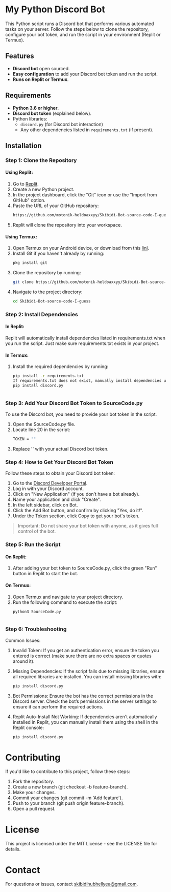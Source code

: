 # My Python Discord Bot

This Python script runs a Discord bot that performs various automated tasks on your server. Follow the steps below to clone the repository, configure your bot token, and run the script in your environment (Replit or Termux).

## Features

- **Discord bot** open sourced.
- **Easy configuration** to add your Discord bot token and run the script.
- **Runs on Replit or Termux**.

## Requirements

- **Python 3.6 or higher**.
- **Discord bot token** (explained below).
- Python libraries:
  - `discord.py` (for Discord bot interaction)
  - Any other dependencies listed in `requirements.txt` (if present).

## Installation

### Step 1: Clone the Repository

#### **Using Replit**:
1. Go to [Replit](https://replit.com/).
2. Create a new Python project.
3. In the project dashboard, click the "Git" icon or use the "Import from GitHub" option.
4. Paste the URL of your GitHub repository:
   ```bash
   https://github.com/motonik-heldoaxxyy/Skibidi-Bot-source-code-I-guess
5. Replit will clone the repository into your workspace.


#### **Using Termux**:
1. Open Termux on your Android device, or download from this [linl]().
2. Install Git if you haven't already by running:
   ```bash
   pkg install git
3. Clone the repository by running:
   ```bash
   git clone https://github.com/motonik-heldoaxxyy/Skibidi-Bot-source-code-I-guess
4. Navigate to the project directory:
   ```bash
   cd Skibidi-Bot-source-code-I-guess

### Step 2: Install Dependencies
#### **In Replit**:
Replit will automatically install dependencies listed in requirements.txt when you run the script. 
Just make sure requirements.txt exists in your project.


#### **In Termux**:
1. Install the required dependencies by running:
   ```bash
   pip install -r requirements.txt
   If requirements.txt does not exist, manually install dependencies using:
   pip install discord.py



### Step 3: Add Your Discord Bot Token to SourceCode.py
To use the Discord bot, you need to provide your bot token in the script.

1. Open the SourceCode.py file.
2. Locate line 20 in the script:
   ```bash
   TOKEN = ""
3. Replace '' with your actual Discord bot token.



### Step 4: How to Get Your Discord Bot Token
Follow these steps to obtain your Discord bot token:

1. Go to the [Discord Developer Portal](https://discord.com/developers/applications).
2. Log in with your Discord account.
3. Click on "New Application" (if you don’t have a bot already).
4. Name your application and click "Create".
5. In the left sidebar, click on Bot.
6. Click the Add Bot button, and confirm by clicking "Yes, do it!".
7. Under the Token section, click Copy to get your bot's token.
> Important: Do not share your bot token with anyone, as it gives full control of the bot.



### Step 5: Run the Script

#### **On Replit**:
1. After adding your bot token to SourceCode.py, click the green "Run" button in Replit to start the bot.

#### **On Termux**:
1. Open Termux and navigate to your project directory.
2. Run the following command to execute the script:
   ```bash
   python3 SourceCode.py



### Step 6: Troubleshooting
Common Issues:

1. Invalid Token:
If you get an authentication error, ensure the token you entered is correct (make sure there are no extra spaces or quotes around it).

2. Missing Dependencies:
If the script fails due to missing libraries, ensure all required libraries are installed. You can install missing libraries with:
   ```bash
   pip install discord.py

3. Bot Permissions:
Ensure the bot has the correct permissions in the Discord server. Check the bot’s permissions in the server settings to ensure it can perform the required actions.

4. Replit Auto-Install Not Working:
If dependencies aren't automatically installed in Replit, you can manually install them using the shell in the Replit console:
   ```bash
   pip install discord.py

# Contributing

If you'd like to contribute to this project, follow these steps:
1. Fork the repository.
2. Create a new branch (git checkout -b feature-branch).
3. Make your changes.
4. Commit your changes (git commit -m 'Add feature').
5. Push to your branch (git push origin feature-branch).
6. Open a pull request.



# License

This project is licensed under the MIT License - see the LICENSE file for details.

# Contact

For questions or issues, contact skibidihubhellyea@gmail.com.
